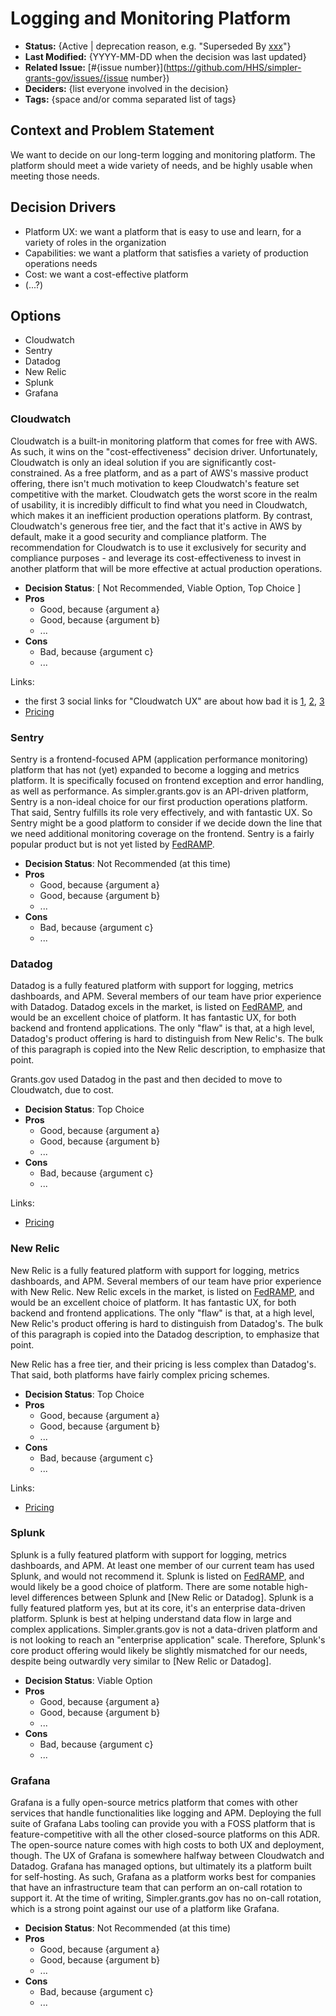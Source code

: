 # Logging and Monitoring Platform

- **Status:** {Active | deprecation reason, e.g. "Superseded By [xxx](yyyymmdd-xxx.md)"} <!-- REQUIRED -->
- **Last Modified:** {YYYY-MM-DD when the decision was last updated} <!-- REQUIRED -->
- **Related Issue:** [#{issue number}](https://github.com/HHS/simpler-grants-gov/issues/{issue number}) <!-- RECOMMENDED -->
- **Deciders:** {list everyone involved in the decision} <!-- REQUIRED -->
- **Tags:** {space and/or comma separated list of tags} <!-- OPTIONAL -->

## Context and Problem Statement

We want to decide on our long-term logging and monitoring platform. The platform should meet a wide variety of needs, and be highly usable when meeting those needs.

## Decision Drivers <!-- REQUIRED -->

- Platform UX: we want a platform that is easy to use and learn, for a variety of roles in the organization
- Capabilities: we want a platform that satisfies a variety of production operations needs
- Cost: we want a cost-effective platform
- (...?)

## Options

- Cloudwatch
- Sentry
- Datadog
- New Relic
- Splunk
- Grafana

### Cloudwatch

Cloudwatch is a built-in monitoring platform that comes for free with AWS. As such, it wins on the "cost-effectiveness" decision driver. Unfortunately, Cloudwatch is only an ideal solution if you are significantly cost-constrained. As a free platform, and as a part of AWS's massive product offering, there isn't much motivation to keep Cloudwatch's feature set competitive with the market. Cloudwatch gets the worst score in the realm of usability, it is incredibly difficult to find what you need in Cloudwatch, which makes it an inefficient production operations platform. By contrast, Cloudwatch's generous free tier, and the fact that it's active in AWS by default, make it a good security and compliance platform. The recommendation for Cloudwatch is to use it exclusively for security and compliance purposes - and leverage its cost-effectiveness to invest in another platform that will be more effective at actual production operations.

- **Decision Status**: [ Not Recommended, Viable Option, Top Choice ]
- **Pros**
  - Good, because {argument a}
  - Good, because {argument b}
  - ...
- **Cons**
  - Bad, because {argument c}
  - ...

Links:
- the first 3 social links for "Cloudwatch UX" are about how bad it is [1](https://news.ycombinator.com/item?id=18584679), [2](https://www.reddit.com/r/aws/comments/nmsapj/this_cloudwatch_ui_sucks/), [3](https://news.ycombinator.com/item?id=18550722)
- [Pricing](https://aws.amazon.com/cloudwatch/pricing/)

### Sentry

Sentry is a frontend-focused APM (application performance monitoring) platform that has not (yet) expanded to become a logging and metrics platform. It is specifically focused on frontend exception and error handling, as well as performance. As simpler.grants.gov is an API-driven platform, Sentry is a non-ideal choice for our first production operations platform. That said, Sentry fulfills its role very effectively, and with fantastic UX. So Sentry might be a good platform to consider if we decide down the line that we need additional monitoring coverage on the frontend. Sentry is a fairly popular product but is not yet listed by [FedRAMP](https://marketplace.fedramp.gov/products).

- **Decision Status**: Not Recommended (at this time)
- **Pros**
  - Good, because {argument a}
  - Good, because {argument b}
  - ...
- **Cons**
  - Bad, because {argument c}
  - ...
 
### Datadog

Datadog is a fully featured platform with support for logging, metrics dashboards, and APM. Several members of our team have prior experience with Datadog. Datadog excels in the market, is listed on [FedRAMP](https://marketplace.fedramp.gov/products), and would be an excellent choice of platform. It has fantastic UX, for both backend and frontend applications. The only "flaw" is that, at a high level, Datadog's product offering is hard to distinguish from New Relic's. The bulk of this paragraph is copied into the New Relic description, to emphasize that point.

Grants.gov used Datadog in the past and then decided to move to Cloudwatch, due to cost.

- **Decision Status**: Top Choice
- **Pros**
  - Good, because {argument a}
  - Good, because {argument b}
  - ...
- **Cons**
  - Bad, because {argument c}
  - ...
 
Links:
- [Pricing](https://www.datadoghq.com/pricing/)

### New Relic

New Relic is a fully featured platform with support for logging, metrics dashboards, and APM. Several members of our team have prior experience with New Relic. New Relic excels in the market, is listed on [FedRAMP](https://marketplace.fedramp.gov/products), and would be an excellent choice of platform. It has fantastic UX, for both backend and frontend applications. The only "flaw" is that, at a high level, New Relic's product offering is hard to distinguish from Datadog's. The bulk of this paragraph is copied into the Datadog description, to emphasize that point.

New Relic has a free tier, and their pricing is less complex than Datadog's. That said, both platforms have fairly complex pricing schemes.

- **Decision Status**: Top Choice
- **Pros**
  - Good, because {argument a}
  - Good, because {argument b}
  - ...
- **Cons**
  - Bad, because {argument c}
  - ...

Links:
- [Pricing](https://newrelic.com/pricing)
 
### Splunk

Splunk is a fully featured platform with support for logging, metrics dashboards, and APM. At least one member of our current team has used Splunk, and would not recommend it. Splunk is listed on [FedRAMP](https://marketplace.fedramp.gov/products), and would likely be a good choice of platform. There are some notable high-level differences between Splunk and [New Relic or Datadog]. Splunk is a fully featured platform yes, but at its core, it's an enterprise data-driven platform. Splunk is best at helping understand data flow in large and complex applications. Simpler.grants.gov is not a data-driven platform and is not looking to reach an "enterprise application" scale. Therefore, Splunk's core product offering would likely be slightly mismatched for our needs, despite being outwardly very similar to [New Relic or Datadog].

- **Decision Status**: Viable Option
- **Pros**
  - Good, because {argument a}
  - Good, because {argument b}
  - ...
- **Cons**
  - Bad, because {argument c}
  - ...

### Grafana

Grafana is a fully open-source metrics platform that comes with other services that handle functionalities like logging and APM. Deploying the full suite of Grafana Labs tooling can provide you with a FOSS platform that is feature-competitive with all the other closed-source platforms on this ADR. The open-source nature comes with high costs to both UX and deployment, though. The UX of Grafana is somewhere halfway between Cloudwatch and Datadog. Grafana has managed options, but ultimately its a platform built for self-hosting. As such, Grafana as a platform works best for companies that have an infrastructure team that can perform an on-call rotation to support it. At the time of writing, Simpler.grants.gov has no on-call rotation, which is a strong point against our use of a platform like Grafana.

- **Decision Status**: Not Recommended (at this time)
- **Pros**
  - Good, because {argument a}
  - Good, because {argument b}
  - ...
- **Cons**
  - Bad, because {argument c}
  - ...

